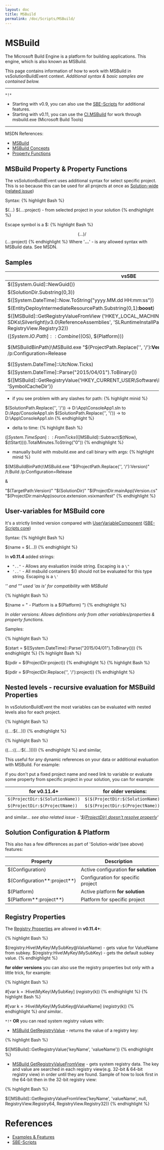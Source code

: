 ```yaml
---
layout: doc
title: MSBuild
permalink: /doc/Scripts/MSBuild/
---
```

# MSBuild

The Microsoft Build Engine is a platform for building applications. This engine, which is also known as MSBuild.

This page contains information of how to work with MSBuild in vsSolutionBuildEvent context. *Additional syntax & basic samples are contained below.*

-------
`*!*` 

* Starting with v0.9, you can also use the [SBE-Scripts](../SBE-Scripts/) for additional features.
* Starting with v0.11, you can use the [CI.MSBuild](../../CI/CI.MSBuild/) for work through msbuild.exe (Microsoft Build Tools)

-------

MSDN References:

* [MSBuild](http://msdn.microsoft.com/en-us/library/vstudio/dd393574.aspx)
* [MSBuild Concepts](http://msdn.microsoft.com/en-us/library/vstudio/dd637714.aspx)
* [Property Functions](http://msdn.microsoft.com/en-us/library/vstudio/dd633440%28v=vs.120%29.aspx)

## MSBuild Property & Property Functions

The vsSolutionBuildEvent uses additional syntax for select specific project. This is so because this can be used for all projects at once as [Solution-wide](http://stackoverflow.com/q/2295454) ([related issue](https://bitbucket.org/3F/vssolutionbuildevent/issue/29/projectdir-doesnt-resolve-properly))

Syntax:
{% highlight Bash %}

$(...)
$(...:project) - from selected project in your solution
{% endhighlight %}

Escape symbol is a $: 
{% highlight Bash %}

$$(...) / $$(...:project)
{% endhighlight %}
Where '**...**' - is any allowed syntax with MSBuild data. See MSDN.

## Samples

vsSBE                        | Result
---------------------------- | ---
$([System.Guid]::NewGuid())| `2d2c4ac4-b48d-4509-b42b-aaf6b6047866`
$(SolutionDir.Substring(0,3))|  d:\
$([System.DateTime]::Now.ToString("yyyy.MM.dd HH:mm:ss"))| 2014.06.19 17:32:53
$(EntityDeployIntermediateResourcePath.Substring(0,1)**:boost**)|  F
$([MSBuild]::GetRegistryValueFromView ('HKEY_LOCAL_MACHINE\SOFTWARE\Microsoft\Microsoft SDKs\Silverlight\\\v3.0\ReferenceAssemblies', 'SLRuntimeInstallPath', null, RegistryView.Registry64, RegistryView.Registry32)) | C:\Program Files (x86)\Reference Assemblies\Microsoft\Framework\Silverlight\v3.0\
$([System.IO.Path]::Combine($(OS), $(Platform))) | Windows_NT\\x86
$(MSBuildBinPath)\MSBuild.exe "$(ProjectPath.Replace('\', '/')**:Version**)" /t:Build /p:Configuration=Release | C:\Windows\Microsoft.NET\Framework\v4.0.30319\MSBuild.exe "D:/prg/projects/vsSolutionBuildEvent/Version/Version.csproj" /t:Build /p:Configuration=Release
$([System.DateTime]::UtcNow.Ticks) | `635645190692933259`
$([System.DateTime]::Parse("2015/04/01").ToBinary()) | `635634432000000000`
$([MSBuild]::GetRegistryValue('HKEY_CURRENT_USER\Software\Microsoft\VisualStudio\12.0\Debugger', 'SymbolCacheDir')) | C:\Symbols


* if you see problem with any slashes for path:
{% highlight minid %}

$(SolutionPath.Replace('\', '/'))  -> D:\App\ConsoleApp1.sln to D:/App/ConsoleApp1.sln
$(SolutionPath.Replace('\', '\\')) -> to D:\\App\\ConsoleApp1.sln
{% endhighlight %}

* delta to time:
{% highlight Bash %}

$([System.TimeSpan]::FromTicks($([MSBuild]::Subtract($(tNow), $(tStart)))).TotalMinutes.ToString("0"))
{% endhighlight %}

* manually build with msbuild.exe and call binary with args:
{% highlight minid %}

$(MSBuildBinPath)\MSBuild.exe "$(ProjectPath.Replace('\', '/'):Version)" /t:Build /p:Configuration=Release 
 
 & 
 
"$(TargetPath:Version)"  
  "$(SolutionDir)" 
  "$(ProjectDir:mainApp)Version.cs"  
  "$(ProjectDir:mainApp)source.extension.vsixmanifest"
{% endhighlight %}


## User-variables for MSBuild core

It's a strictly limited version compared with [UserVariableComponent](../SBE-Scripts/Components/UserVariableComponent/) ([SBE-Scripts core](../SBE-Scripts/))

Syntax:
{% highlight Bash %}

$(name = $(...))
{% endhighlight %}

In **v0.11.4** added strings:

* `".."` - Allows any evaluation inside string. Escaping is a `\"`
* `'..'` - All msbuild containers $() should not be evaluated for this type string. Escaping is a `\'`

*'\' and "\" used 'as is' for compatibility with MSBuild*

{% highlight Bash %}

$(name = "  - Platform is a $(Platform)  ")
{% endhighlight %}

*In older versions: Allows definitions only from other variables/properties & property functions.* 

Samples:

{% highlight Bash %}

$(start = $([System.DateTime]::Parse("2015/04/01").ToBinary()))
{% endhighlight %}
{% highlight Bash %}

$(pdir = $(ProjectDir:project))
{% endhighlight %}
{% highlight Bash %}

$(pdir = $(ProjectDir.Replace('\', '/'):project))
{% endhighlight %}

## Nested levels - recursive evaluation for MSBuild Properties

In vsSolutionBuildEvent the most variables can be evaluated with nested levels also for each project.

{% highlight Bash %}

$($(...:$(...)))
{% endhighlight %}

{% highlight Bash %}

$($(...:$($(...:$(...)))))
{% endhighlight %}
and similar,

This useful for any dynamic references on your data or additional evaluation with MSBuild. For example: 

if you don't put a fixed project name and need link to variable or evaluate some property from specific project in your solution, you can for example:
 
for v0.11.4+ | for older versions:
------------------------|-------------------
`$(ProjectDir:$(SolutionName))` | `$($(ProjectDir:$(SolutionName)))`
`$(ProjectDir:$(ProjectName))` | `$($(ProjectDir:$(ProjectName)))`

and similar... *see also related issue - '[$(ProjectDir) doesn't resolve properly](https://bitbucket.org/3F/vssolutionbuildevent/issue/29/projectdir-doesnt-resolve-properly)'*

## Solution Configuration & Platform

This also has a few differences as part of 'Solution-wide'(see above) features:

Property         | Description
---------------- | ----------
$(Configuration) | Active configuration **for solution**
$(Configuration**:project**) | Configuration for specific project
$(Platform) | Active platform **for solution**
$(Platform**:project**) | Platform for specific project

## Registry Properties

The [Registry Properties](https://msdn.microsoft.com/en-us/library/vstudio/ms171458.aspx) are allowed in **v0.11.4+**:

{% highlight Bash %}

$(registry:Hive\MyKey\MySubKey@ValueName) - gets value for ValueName from subkey.
$(registry:Hive\MyKey\MySubKey) - gets the default subkey value.
{% endhighlight %}

**for older versions** you can also use the registry properties but only with a little trick, for example:

{% highlight Bash %}

#[var k = :Hive\MyKey\MySubKey]
$(registry$(k))
{% endhighlight %}
{% highlight Bash %}

#[var k = :Hive\MyKey\MySubKey@ValueName]
$(registry$(k))
{% endhighlight %}
*and similar..*

`*!*` **OR** you can read system registry values with:

* [MSBuild GetRegistryValue](https://msdn.microsoft.com/en-us/library/vstudio/dd633440%28v=vs.120%29.aspx#BKMK_GetRegistryValue) -  returns the value of a registry key:

{% highlight Bash %}

$([MSBuild]::GetRegistryValue('keyName', 'valueName'))
{% endhighlight %}

* [MSBuild GetRegistryValueFromView](https://msdn.microsoft.com/en-us/library/vstudio/dd633440%28v=vs.120%29.aspx#BKMK_GetRegistryValueFromView) - gets system registry data. The key and value are searched in each registry view(e.g. 32-bit & 64-bit registry view) in order until they are found. Sample of how to look first in the 64-bit then in the 32-bit registry view:

{% highlight Bash %}

$([MSBuild]::GetRegistryValueFromView('keyName', 'valueName', null, RegistryView.Registry64, RegistryView.Registry32))
{% endhighlight %}


# References

* [Examples & Features](../../Examples/)
* [SBE-Scripts](../SBE-Scripts/)

